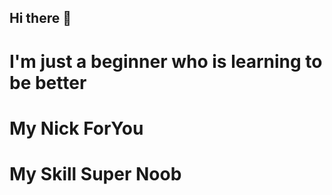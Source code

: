 ## Hi there 👋

# I'm just a beginner who is learning to be better #
# My Nick ForYou #
# My Skill Super Noob

<!--

-->
